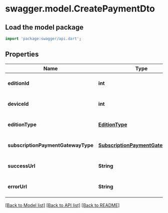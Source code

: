 # swagger.model.CreatePaymentDto

## Load the model package
```dart
import 'package:swagger/api.dart';
```

## Properties
Name | Type | Description | Notes
------------ | ------------- | ------------- | -------------
**editionId** | **int** |  | [optional] [default to null]
**deviceId** | **int** |  | [optional] [default to null]
**editionType** | [**EditionType**](EditionType.md) |  | [optional] [default to null]
**subscriptionPaymentGatewayType** | [**SubscriptionPaymentGatewayType**](SubscriptionPaymentGatewayType.md) |  | [optional] [default to null]
**successUrl** | **String** |  | [optional] [default to null]
**errorUrl** | **String** |  | [optional] [default to null]

[[Back to Model list]](../README.md#documentation-for-models) [[Back to API list]](../README.md#documentation-for-api-endpoints) [[Back to README]](../README.md)


